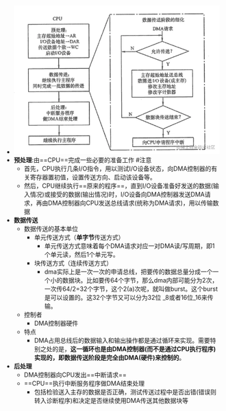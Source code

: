 - ![](attachments/Pasted%20image%2020221122220901.png)
- **预处理**:由==CPU==完成一些必要的准备工作 #注意
	- 首先，CPU执行几条I/O指令，用以测试I/O设备状态，向DMA控制器的有关寄存器置初值，设置传送方向、启动该设备等。
	- 然后，CPU继续执行==原来的程序==，直到I/O设备准备好发送的数据(输入情况)或接受的数据(输出情况)时，I/O设备向DMA控制器发送DMA请求，再由DMA控制器向CPU发送总线请求(统称为DMA请求)，用以传输数据
- **数据传送**
	- 数据传送的基本单位
		- 单元传送方式（**单字节**传送方式）
			- 单元传送方式意味着每个DMA请求对应一对DMA读/写周期，即1个单元读，然后1个单元写。
		- 块传送方式（连续传送方式）
			- dma实际上是一次一次的申请总线，把要传的数据总量分成一个一个小的数据块。比如要传64个字节，那么dma内部可能分为2次，一次传64/2=32个字节，这个2(a)次呢，就叫做burst。这个burst是可以设置的。这32个字节又可以分为32位 _8或者16位_16来传输。
	- 控制者
		- DMA控制器硬件
	- 特点
		- DMA占用总线后的数据输入和输出操作都是通过循环来实现。需要特别之处的是，**这一循环也是由DMA控制器(而不是通过CPU执行程序)实现的，即数据传送阶段是完全由DMA(硬件)来控制的**。
- **后处理**
	- DMA控制器向CPU发出==中断请求==
	- ==CPU==执行中断服务程序做DMA结束处理
		- 包括检验送入主存的数据是否正确，测试传送过程中是否出错(错误则转入诊断程序)和决定是否继续使用DMA传送其他数据块等